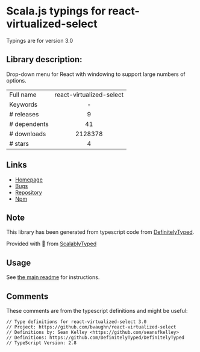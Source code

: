 
# Scala.js typings for react-virtualized-select

Typings are for version 3.0

## Library description:
Drop-down menu for React with windowing to support large numbers of options.

|                    |                 |
| ------------------ | :-------------: |
| Full name          | react-virtualized-select |
| Keywords           | - |
| # releases         | 9 |
| # dependents       | 41 |
| # downloads        | 2128378 |
| # stars            | 4 |

## Links
- [Homepage](https://github.com/bvaughn/react-virtualized-select)
- [Bugs](https://github.com/bvaughn/react-virtualized-select/issues)
- [Repository](https://github.com/bvaughn/react-virtualized-select)
- [Npm](https://www.npmjs.com/package/react-virtualized-select)
    


## Note
This library has been generated from typescript code from [DefinitelyTyped](https://definitelytyped.org).

Provided with :purple_heart: from [ScalablyTyped](https://github.com/oyvindberg/ScalablyTyped)

## Usage
See [the main readme](../../readme.md) for instructions.

## Comments

These comments are from the typescript definitions and might be useful:
```
// Type definitions for react-virtualized-select 3.0
// Project: https://github.com/bvaughn/react-virtualized-select
// Definitions by: Sean Kelley <https://github.com/seansfkelley>
// Definitions: https://github.com/DefinitelyTyped/DefinitelyTyped
// TypeScript Version: 2.8

```

